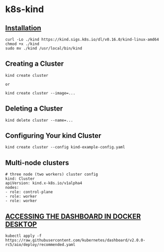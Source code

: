 # k8s-kind

## [Installation](https://kind.sigs.k8s.io/docs/user/quick-start/)

```
curl -Lo ./kind https://kind.sigs.k8s.io/dl/v0.16.0/kind-linux-amd64
chmod +x ./kind
sudo mv ./kind /usr/local/bin/kind
```

## Creating a Cluster

```
kind create cluster

or

kind create cluster --image=...
```

## Deleting a Cluster

```
kind delete cluster --name=...
```

## Configuring Your kind Cluster

```
kind create cluster --config kind-example-config.yaml
```

## Multi-node clusters

```
# three node (two workers) cluster config
kind: Cluster
apiVersion: kind.x-k8s.io/v1alpha4
nodes:
- role: control-plane
- role: worker
- role: worker
```

## [ACCESSING THE DASHBOARD IN DOCKER DESKTOP](https://github.com/kubernetes/dashboard)

```
kubectl apply -f https://raw.githubusercontent.com/kubernetes/dashboard/v2.0.0- rc5/aio/deploy/recommended.yaml
```













